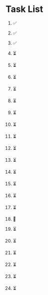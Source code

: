 # Task List

1. ✅ 

2. ✅ 

3. ✅ 

4. ⏳ 

5. ⏳ 

6. ⏳ 

7. ⏳ 

8. ⏳ 

9. ⏳ 

10. ⏳ 

11. ⏳ 

12. ⏳ 

13. ⏳ 

14. ⏳ 

15. ⏳ 

16. ⏳ 

17. ⏳ 

18. 🔄 

19. ⏳ 

20. ⏳ 

21. ⏳ 

22. ⏳ 

23. ⏳ 

24. ⏳ 


